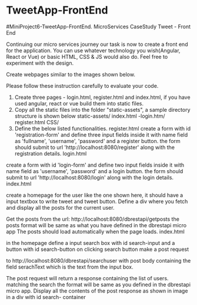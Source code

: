# TweetApp-FrontEnd
#MiniProject6-TweetApp-FrontEnd.
MicroServices CaseStudy Tweet - Front End

Continuing our micro services journey our task is now to create a front end for the application. You can use whatever technology you wish(Angular, React or Vue) or basic HTML, CSS & JS would also do. Feel free to experiment with the design.

Create webpages similar to the images shown below.

Please follow these instruction carefully to evaluate your code.

1. Create three pages - login.html, register.html and index.html, if you have used angular, react or vue build them into static files.
2. Copy all the static files into the folder "static-assets", a sample directory structure is shown below
static-assets/
index.html
-login.htm/
register.html
CSS/
3. Define the below listed functionalities.
register.html
create a form with id 'registration-form' and define three input fields inside it with name field as 'fullname', 'username', 'password' and a register button.
the form should submit to url 'http://localhost:8080/register' along with the registration details.
login.html

create a form with id 'login-form' and define two input fields inside it with name field as 'username', 'password' and a login button.
the form should submit to url 'http://localhost:8080/login' along with the login details.
index.html

create a homepage for the user like the one shown here, it should have a input textbox to write tweet and tweet button. Define a div where you fetch and display all the posts for the current user.

Get the posts from the url: http://localhost:8080/dbrestapi/getposts the posts format will be same as what you have defined in the dbrestapi micro app The posts should load automatically when the page loads.
index.html

in the homepage define a input search box with id search-input and a button with id search-button on clicking search button make a post request

to http://localhost:8080/dbrestapi/searchuser with post body containing the field serachText which is the text from the input box.

The post request will return a response containing the list of users. matching the search the format will be same as you defined in the dbrestapi micro app. Display all the contents of the post response as shown in image in a div with id search- container



